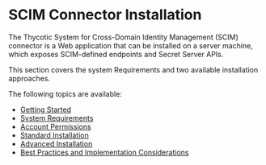 [title]: # (Installation)
[tags]: # (introduction)
[priority]: # (100)
# SCIM Connector Installation

The Thycotic System for Cross-Domain Identity Management (SCIM) connector is a Web application that can be installed on a server machine, which exposes SCIM-defined endpoints and Secret Server APIs.

This section covers the system Requirements and two available installation approaches.

The following topics are available:

* [Getting Started](getting-start.md)
* [System Requirements](sys-req.md)
* [Account Permissions](account-permissions.md)
* [Standard Installation](standard-installation-process.md)
* [Advanced Installation](advanced-installation-process.md)
* [Best Practices and Implementation Considerations](constraints.md)

